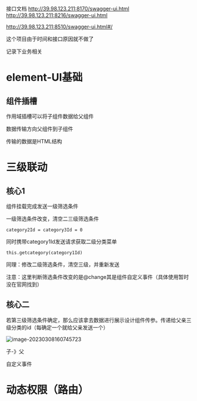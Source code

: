 接口文档
http://39.98.123.211:8170/swagger-ui.html
http://39.98.123.211:8216/swagger-ui.html

http://39.98.123.211:8510/swagger-ui.html#/

这个项目由于时间和接口原因就不做了

记录下业务相关

# element-UI基础

## 组件插槽

作用域插槽可以将子组件数据给父组件

数据传输方向父组件到子组件

传输的数据是HTML结构

# 三级联动

## 核心1

组件挂载完成发送一级筛选条件

一级筛选条件改变，清空二三级筛选条件

```
category2Id = category3Id = 0
```

同时携带category1Id发送请求获取二级分类菜单

```
this.getcategory(category1Id)
```

同理：修改二级筛选条件，清空三级，并重新发送

注意：这里判断筛选条件改变的是@change其是组件自定义事件（具体使用暂时没在官网找到）

## 核心二

若第三级筛选条件确定，那么应该拿去数据进行展示设计组件传参。传递给父亲三级分类的id（每确定一个就给父亲发送一个）

![image-20230308160745723](C:\Users\hang\AppData\Roaming\Typora\typora-user-images\image-20230308160745723.png)

子-》父

自定义事件

# 动态权限（路由）





